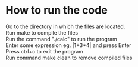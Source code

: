 # How to run the code
Go to the directory in which the files are located.   
Run make to compile the files  
Run the command "./calc" to run the program  
Enter some expression eg. |1+3*4| and press Enter  
Press ctrl+c to exit the program  
Run command make clean to remove compiled files  
